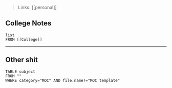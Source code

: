 >Links: [[personal]]

## College Notes
```dataview
list
FROM [[College]]
```
---
## Other shit
```dataview
TABLE subject
FROM ""
WHERE category="MOC" AND file.name!="MOC template"
```

